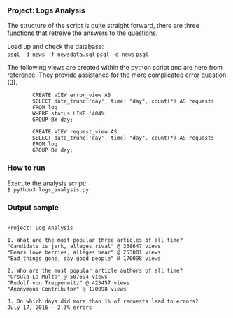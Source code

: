 ### Project: Logs Analysis

The structure of the script is quite straight forward, there are three functions that retreive the answers to the questions.  

Load up and check the database:  
`psql -d news -f newsdata.sql`
`psql -d news`
`psql`

The following views are created within the python script and are here from reference. They provide assistance for the more complicated error question (3).  

```
        CREATE VIEW error_view AS
        SELECT date_trunc('day', time) "day", count(*) AS requests
        FROM log
        WHERE status LIKE '404%'
        GROUP BY day;
```
```
        CREATE VIEW request_view AS
        SELECT date_trunc('day', time) "day", count(*) AS requests
        FROM log
        GROUP BY day;
```

### How to run

Execute the analysis script:  
`$ python3 logs_analysis.py`

### Output sample
```

Project: Log Analysis

1. What are the most popular three articles of all time?
"Candidate is jerk, alleges rival" @ 338647 views
"Bears love berries, alleges bear" @ 253801 views
"Bad things gone, say good people" @ 170098 views

2. Who are the most popular article authors of all time?
"Ursula La Multa" @ 507594 views
"Rudolf von Treppenwitz" @ 423457 views
"Anonymous Contributor" @ 170098 views

3. On which days did more than 1% of requests lead to errors?
July 17, 2016 - 2.3% errors

```
